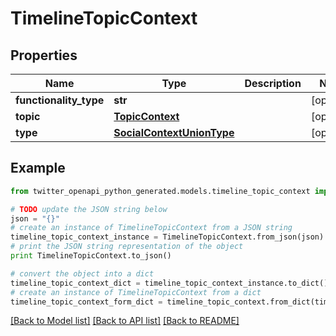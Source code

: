 # TimelineTopicContext


## Properties

Name | Type | Description | Notes
------------ | ------------- | ------------- | -------------
**functionality_type** | **str** |  | [optional] 
**topic** | [**TopicContext**](TopicContext.md) |  | [optional] 
**type** | [**SocialContextUnionType**](SocialContextUnionType.md) |  | [optional] 

## Example

```python
from twitter_openapi_python_generated.models.timeline_topic_context import TimelineTopicContext

# TODO update the JSON string below
json = "{}"
# create an instance of TimelineTopicContext from a JSON string
timeline_topic_context_instance = TimelineTopicContext.from_json(json)
# print the JSON string representation of the object
print TimelineTopicContext.to_json()

# convert the object into a dict
timeline_topic_context_dict = timeline_topic_context_instance.to_dict()
# create an instance of TimelineTopicContext from a dict
timeline_topic_context_form_dict = timeline_topic_context.from_dict(timeline_topic_context_dict)
```
[[Back to Model list]](../README.md#documentation-for-models) [[Back to API list]](../README.md#documentation-for-api-endpoints) [[Back to README]](../README.md)


